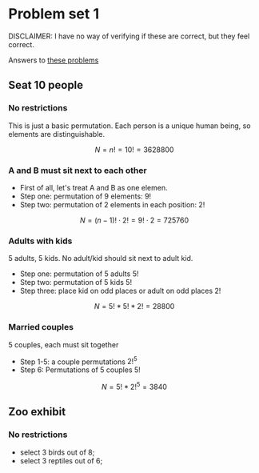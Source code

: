 # Problem set 1

DISCLAIMER: I have no way of verifying if these are correct, but they feel correct.

Answers to [these problems][pset1]

## Seat 10 people

### No restrictions

This is just a basic permutation.
Each person is a unique human being, so elements are distinguishable.

$$
N = n! = 10! = 3628800
$$

### A and B must sit next to each other

- First of all, let's treat A and B as one elemen.
- Step one: permutation of 9 elements: 9!
- Step two: permutation of 2 elements in each position: 2!

$$
N = (n - 1)! \cdot 2! = 9! \cdot 2 = 725760
$$

### Adults with kids

5 adults, 5 kids. No adult/kid should sit next to adult kid.

- Step one: permutation of 5 adults 5!
- Step two: permutation of 5 kids 5!
- Step three: place kid on odd places or adult on odd places 2!

$$
N = 5! * 5! * 2! = 28800
$$

### Married couples

5 couples, each must sit together

- Step 1-5: a couple permutations $2! ^ 5$
- Step 6: Permutations of 5 couples $5!$

$$
N = 5! * 2!^5 = 3840
$$

## Zoo exhibit

### No restrictions

- select 3 birds out of 8;
- select 3 reptiles out of 6;

[pset1]: https://web.stanford.edu/class/archive/cs/cs109/cs109.1208/psets/pset1.pdf
